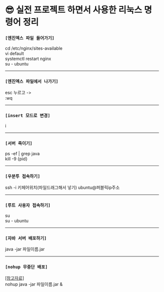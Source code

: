 # 😎 실전 프로젝트 하면서 사용한 리눅스 명령어 정리

### `[엔진엑스 파일 들어가기]` 
cd /etc/nginx/sites-available     <br>
vi default    <br>
systemctl restart nginx   <br>
su - ubuntu   <br>

***

### `[엔진엑스 파일에서 나가기]`  
esc 누르고 ->   <br>
:wq   <br>

***

### `[insert 모드로 변경]`  
i   <br>

***

### `[서버 죽이기]`  
ps -ef | grep java  <br>
kill -9 {pid}  <br>

***

### `[우분투 접속하기]`  
 ssh -i 키페어위치(파일드래그해서 넣기) ubuntu@퍼블릭ip주소  <br>
 
 ***
 
### `[루트 사용자 접속하기]`  
su   <br>
su - ubuntu   <br>

***

### `[자바 서버 배포하기]`  
java -jar 파일이름.jar  <br>

***

### `[nohup 무중단 배포]`
[[참고자료]](https://suyeoniii.tistory.com/52)  
nohup java -jar 파일이름.jar &  <br>
